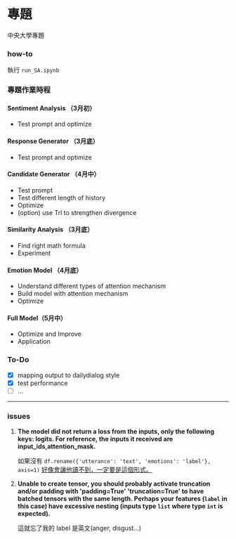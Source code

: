 # 專題
中央大學專題

### how-to
執行 `run_SA.ipynb`

### 專題作業時程
#### Sentiment Analysis （3月初）
* Test prompt and optimize 
#### Response Generator （3月底）
* Test prompt and optimize
#### Candidate Generator （4月中）
* Test prompt
* Test different length of history
* Optimize 
* (option) use Trl to strengthen divergence 
#### Similarity Analysis （3月底）
* Find right math formula
* Experiment 
#### Emotion Model （4月底）
* Understand different types of attention mechanism 
* Build model with attention mechanism 
* Optimize
#### Full Model（5月中）
* Optimize and Improve 
* Application

### To-Do
- [X] mapping output to dailydialog style
- [X] test performance
- [ ] ...
---
### issues
1. **The model did not return a loss from the inputs, only the following keys: logits. For reference, the inputs it received are input_ids,attention_mask.**


    如果沒有 `df.rename({'utterance': 'text', 'emotions': 'label'}, axis=1)` [好像會讓他讀不到，一定要是這個形式。](https://discuss.huggingface.co/t/the-model-did-not-return-a-loss-from-the-inputs-only-the-following-keys-logits-for-reference-the-inputs-it-received-are-input-values/25420/13)

2. **Unable to create tensor, you should probably activate truncation and/or padding with 'padding=True' 'truncation=True' to have batched tensors with the same length. Perhaps your features (``label`` in this case) have excessive nesting (inputs type ``list`` where type ``int`` is expected).**
   
    這就忘了我的 label 是英文(anger, disgust...)